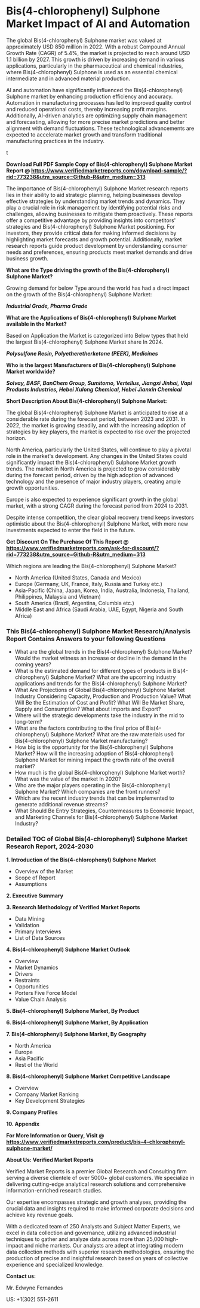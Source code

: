 <meta name="title" content="Global Bis(4-chlorophenyl) Sulphone Market Impact of AI and Automation"><meta name="description" content="The global Bis(4-chlorophenyl) Sulphone market was valued at approximately USD 850 million in 2022. With a robust Compound Annual Growth Rate (CAGR) of 5.4%, the marke"><meta name="title" content="Bis(4-chlorophenyl) Sulphone Market Size, Share, Scope, Trends, Growth, Opportunities, Analysis, Forecast"><h1>Bis(4-chlorophenyl) Sulphone Market Impact of AI and Automation</h1><p>The global Bis(4-chlorophenyl) Sulphone market was valued at approximately USD 850 million in 2022. With a robust Compound Annual Growth Rate (CAGR) of 5.4%, the market is projected to reach around USD 1.1 billion by 2027. This growth is driven by increasing demand in various applications, particularly in the pharmaceutical and chemical industries, where Bis(4-chlorophenyl) Sulphone is used as an essential chemical intermediate and in advanced material production.</p><p>AI and automation have significantly influenced the Bis(4-chlorophenyl) Sulphone market by enhancing production efficiency and accuracy. Automation in manufacturing processes has led to improved quality control and reduced operational costs, thereby increasing profit margins. Additionally, AI-driven analytics are optimizing supply chain management and forecasting, allowing for more precise market predictions and better alignment with demand fluctuations. These technological advancements are expected to accelerate market growth and transform traditional manufacturing practices in the industry.</p>t</p><p id="" class=""><strong>Download Full PDF Sample Copy of Bis(4-chlorophenyl) Sulphone Market Report @ <a href="https://www.verifiedmarketreports.com/download-sample/?rid=773238&utm_source=Github-R&utm_medium=313" target="_blank">https://www.verifiedmarketreports.com/download-sample/?rid=773238&utm_source=Github-R&utm_medium=313</a></strong></p><p>The importance of&nbsp;Bis(4-chlorophenyl) Sulphone Market research reports lies in their ability to aid strategic planning, helping businesses develop effective strategies by understanding market trends and dynamics. They play a crucial role in risk management by identifying potential risks and challenges, allowing businesses to mitigate them proactively. These reports offer a competitive advantage by providing insights into competitors' strategies and Bis(4-chlorophenyl) Sulphone Market positioning. For investors, they provide critical data for making informed decisions by highlighting market forecasts and growth potential. Additionally, market research reports guide product development by understanding consumer needs and preferences, ensuring products meet market demands and drive business growth.</p><p><strong>What are the&nbsp;Type driving the growth of the Bis(4-chlorophenyl) Sulphone Market?</strong></p><p id="" class="">Growing demand for below Type around the world has had a direct impact on the growth of the Bis(4-chlorophenyl) Sulphone Market:</p><em><strong>Industrial Grade, Pharma Grade</strong></em></p><strong>What are the&nbsp;Applications&nbsp;of Bis(4-chlorophenyl) Sulphone Market available in the Market?</strong></p><p id="" class="">Based on Application the Market is categorized into Below types that held the largest Bis(4-chlorophenyl) Sulphone Market share In 2024.</p><em><strong>Polysulfone Resin, Polyetheretherketone (PEEK), Medicines</strong></em></p><strong>Who is the largest Manufacturers of Bis(4-chlorophenyl) Sulphone Market worldwide?</strong></p><p><em><strong>Solvay, BASF, BanChem Group, Sumitomo, Vertellus, Jiangxi Jinhai, Vapi Products Industries, Hebei Xulong Chemical, Hebei Jianxin Chemical</strong></em></p><p id="" class=""><strong>Short Description About Bis(4-chlorophenyl) Sulphone Market:</strong></p><p>The global Bis(4-chlorophenyl) Sulphone Market is anticipated to rise at a considerable rate during the forecast period, between 2023 and 2031. In 2022, the market is growing steadily, and with the increasing adoption of strategies by key players, the market is expected to rise over the projected horizon.</p><p>North America, particularly the United States, will continue to play a pivotal role in the market's development. Any changes in the United States could significantly impact the Bis(4-chlorophenyl) Sulphone Market growth trends. The market in North America is projected to grow considerably during the forecast period, driven by the high adoption of advanced technology and the presence of major industry players, creating ample growth opportunities.</p><p>Europe is also expected to experience significant growth in the global market, with a strong CAGR during the forecast period from 2024 to 2031.</p><p>Despite intense competition, the clear global recovery trend keeps investors optimistic about the Bis(4-chlorophenyl) Sulphone Market, with more new investments expected to enter the field in the future.</p><p id="" class=""><strong>Get Discount On The Purchase Of This Report @ <a href="https://www.verifiedmarketreports.com/ask-for-discount/?rid=773238&utm_source=Github-R&utm_medium=313" target="_blank">https://www.verifiedmarketreports.com/ask-for-discount/?rid=773238&utm_source=Github-R&utm_medium=313</a></strong></p>Which regions are leading the Bis(4-chlorophenyl) Sulphone Market?</p><ul><li>North America (United States, Canada and Mexico)</li><li>Europe (Germany, UK, France, Italy, Russia and Turkey etc.)</li><li>Asia-Pacific (China, Japan, Korea, India, Australia, Indonesia, Thailand, Philippines, Malaysia and Vietnam)</li><li>South America (Brazil, Argentina, Columbia etc.)</li><li>Middle East and Africa (Saudi Arabia, UAE, Egypt, Nigeria and South Africa)</li></ul><h3 id="" class="">This Bis(4-chlorophenyl) Sulphone Market Research/Analysis Report Contains Answers to your following Questions</h3><ul><li>What are the global trends in the Bis(4-chlorophenyl) Sulphone Market? Would the market witness an increase or decline in the demand in the coming years?</li><li>What is the estimated demand for different types of products in Bis(4-chlorophenyl) Sulphone Market? What are the upcoming industry applications and trends for the Bis(4-chlorophenyl) Sulphone Market?</li><li>What Are Projections of Global Bis(4-chlorophenyl) Sulphone Market Industry Considering Capacity, Production and Production Value? What Will Be the Estimation of Cost and Profit? What Will Be Market Share, Supply and Consumption? What about imports and Export?</li><li>Where will the strategic developments take the industry in the mid to long-term?</li><li>What are the factors contributing to the final price of Bis(4-chlorophenyl) Sulphone Market? What are the raw materials used for Bis(4-chlorophenyl) Sulphone Market manufacturing?</li><li>How big is the opportunity for the Bis(4-chlorophenyl) Sulphone Market? How will the increasing adoption of Bis(4-chlorophenyl) Sulphone Market for mining impact the growth rate of the overall market?</li><li>How much is the global Bis(4-chlorophenyl) Sulphone Market worth? What was the value of the market In 2020?</li><li>Who are the major players operating in the Bis(4-chlorophenyl) Sulphone Market? Which companies are the front runners?</li><li>Which are the recent industry trends that can be implemented to generate additional revenue streams?</li><li>What Should Be Entry Strategies, Countermeasures to Economic Impact, and Marketing Channels for Bis(4-chlorophenyl) Sulphone Market Industry?</li></ul><h3 id="" class="">Detailed TOC of Global Bis(4-chlorophenyl) Sulphone Market Research Report, 2024-2030</h3><p id="" class=""><strong>1. Introduction of the Bis(4-chlorophenyl) Sulphone Market</strong></p><ul><li>Overview of the Market</li><li>Scope of Report</li><li>Assumptions</li></ul><p id="" class=""><strong>2. Executive Summary</strong></p><p id="" class=""><strong>3. Research Methodology of Verified Market Reports</strong></p><ul><li>Data Mining</li><li>Validation</li><li>Primary Interviews</li><li>List of Data Sources</li></ul><p id="" class=""><strong>4. Bis(4-chlorophenyl) Sulphone Market Outlook</strong></p><ul><li>Overview</li><li>Market Dynamics</li><li>Drivers</li><li>Restraints</li><li>Opportunities</li><li>Porters Five Force Model</li><li>Value Chain Analysis</li></ul><p id="" class=""><strong>5. Bis(4-chlorophenyl) Sulphone Market, By Product</strong></p><p id="" class=""><strong>6. Bis(4-chlorophenyl) Sulphone Market, By Application</strong></p><p id="" class=""><strong>7. Bis(4-chlorophenyl) Sulphone Market, By Geography</strong></p><ul><li>North America</li><li>Europe</li><li>Asia Pacific</li><li>Rest of the World</li></ul><p id="" class=""><strong>8. Bis(4-chlorophenyl) Sulphone Market Competitive Landscape</strong></p><ul><li>Overview</li><li>Company Market Ranking</li><li>Key Development Strategies</li></ul><p id="" class=""><strong>9. Company Profiles</strong></p><p id="" class=""><strong>10. Appendix</strong></p><p id="" class=""><strong>For More Information or Query, Visit @ <a href="https://www.verifiedmarketreports.com/product/bis-4-chlorophenyl-sulphone-market/" target="_blank">https://www.verifiedmarketreports.com/product/bis-4-chlorophenyl-sulphone-market/</a></strong></p><p id="" class=""><strong>About Us: Verified Market Reports</strong></p><p id="" class="">Verified Market Reports is a premier Global Research and Consulting firm serving a diverse clientele of over 5000+ global customers. We specialize in delivering cutting-edge analytical research solutions and comprehensive information-enriched research studies.</p><p id="" class="">Our expertise encompasses strategic and growth analyses, providing the crucial data and insights required to make informed corporate decisions and achieve key revenue goals.</p><p id="" class="">With a dedicated team of 250 Analysts and Subject Matter Experts, we excel in data collection and governance, utilizing advanced industrial techniques to gather and analyze data across more than 25,000 high-impact and niche markets. Our analysts are adept at integrating modern data collection methods with superior research methodologies, ensuring the production of precise and insightful research based on years of collective experience and specialized knowledge.</p><p id="" class=""><strong>Contact us:</strong></p><p id="" class="">Mr. Edwyne Fernandes</p><p id="" class="">US: +1(302) 551-2611</p>